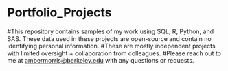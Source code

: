 # Portfolio_Projects
#This repository contains samples of my work using SQL, R, Python, and SAS. These data used in these projects are open-source and contain no identifying personal information.
#These are mostly independent projects with limited oversight + collaboration from colleagues. 
#Please reach out to me at ambermorris@berkeley.edu with any questions or requests.
